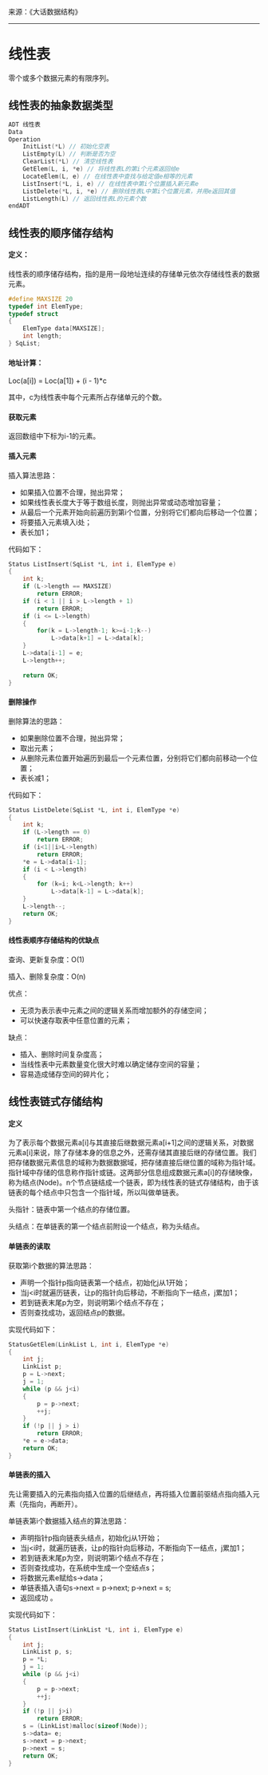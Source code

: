 来源：《大话数据结构》

****

# 线性表

零个或多个数据元素的有限序列。

## 线性表的抽象数据类型

```c
ADT 线性表
Data
Operation
	InitList(*L) // 初始化空表
	ListEmpty(L) // 判断是否为空
	ClearList(*L) // 清空线性表
	GetElem(L, i, *e) // 将线性表L的第i个元素返回给e
	LocateElem(L, e) // 在线性表中查找与给定值e相等的元素
	ListInsert(*L, i, e) // 在线性表中第i个位置插入新元素e
	ListDelete(*L, i, *e) // 删除线性表L中第i个位置元素，并用e返回其值
	ListLength(L) // 返回线性表L的元素个数
endADT
```

## 线性表的顺序储存结构

#### 定义：

线性表的顺序储存结构，指的是用一段地址连续的存储单元依次存储线性表的数据元素。

```c
#define MAXSIZE 20
typedef int ElemType;
typedef struct
{
	ElemType data[MAXSIZE];
	int length;
} SqList;
```

#### 地址计算：

Loc(a[i]) = Loc(a[1]) + (i - 1)*c

其中，c为线性表中每个元素所占存储单元的个数。

#### 获取元素

返回数组中下标为i-1的元素。

#### 插入元素

插入算法思路：

* 如果插入位置不合理，抛出异常；
* 如果线性表长度大于等于数组长度，则抛出异常或动态增加容量；
* 从最后一个元素开始向前遍历到第i个位置，分别将它们都向后移动一个位置；
* 将要插入元素填入i处；
* 表长加1；

代码如下：

```c
Status ListInsert(SqList *L, int i, ElemType e)
{
	int k;
    if (L->length == MAXSIZE)
        return ERROR;
    if (i < 1 || i > L->length + 1)
        return ERROR;
    if (i <= L->length)
    {
        for(k = L->length-1; k>=i-1;k--)
            L->data[k+1] = L->data[k];
    }
    L->data[i-1] = e;
    L->length++;
   
    return OK;
}
```

#### 删除操作

删除算法的思路：

* 如果删除位置不合理，抛出异常；
* 取出元素；
* 从删除元素位置开始遍历到最后一个元素位置，分别将它们都向前移动一个位置；
* 表长减1；

代码如下：

```c
Status ListDelete(SqList *L, int i, ElemType *e)
{
    int k;
    if (L->length == 0)
    	return ERROR;
    if (i<1||i>L->length)
        return ERROR;
    *e = L->data[i-1];
    if (i < L->length)
    {
        for (k=i; k<L->length; k++)
            L->data[k-1] = L->data[k];
    }
    L->length--;
    return OK;
}
```

#### 线性表顺序存储结构的优缺点

查询、更新复杂度：O(1)

插入、删除复杂度：O(n)

优点：

* 无须为表示表中元素之间的逻辑关系而增加额外的存储空间；
* 可以快速存取表中任意位置的元素；

缺点：

* 插入、删除时间复杂度高；
* 当线性表中元素数量变化很大时难以确定储存空间的容量；
* 容易造成储存空间的碎片化；

## 线性表链式存储结构

#### 定义

为了表示每个数据元素a[i]与其直接后继数据元素a[i+1]之间的逻辑关系，对数据元素a[i]来说，除了存储本身的信息之外，还需存储其直接后继的存储位置。我们把存储数据元素信息的域称为数据数据域，把存储直接后继位置的域称为指针域。指针域中存储的信息称作指针或链。这两部分信息组成数据元素a[i]的存储映像，称为结点(Node)。n个节点链结成一个链表，即为线性表的链式存储结构，由于该链表的每个结点中只包含一个指针域，所以叫做单链表。

头指针：链表中第一个结点的存储位置。

头结点：在单链表的第一个结点前附设一个结点，称为头结点。

#### 单链表的读取

获取第i个数据的算法思路：

* 声明一个指针p指向链表第一个结点，初始化j从1开始；
* 当j<i时就遍历链表，让p的指针向后移动，不断指向下一结点，j累加1；
* 若到链表末尾p为空，则说明第i个结点不存在；
* 否则查找成功，返回结点p的数据。

实现代码如下：

```c
StatusGetElem(LinkList L, int i, ElemType *e)
{
	int j;
	LinkList p;
	p = L->next;
	j = 1;
	while (p && j<i)
	{
		p = p->next;
		++j;
	}
	if (!p || j > i)
		return ERROR;
    *e = e->data;
    return OK;
}
```

#### 单链表的插入

先让需要插入的元素指向插入位置的后继结点，再将插入位置前驱结点指向插入元素（先指向，再断开）。

单链表第i个数据插入结点的算法思路：

* 声明指针p指向链表头结点，初始化j从1开始；
* 当j<i时，就遍历链表，让p的指针向后移动，不断指向下一结点，j累加1；
* 若到链表末尾p为空，则说明第i个结点不存在；
* 否则查找成功，在系统中生成一个空结点s；
* 将数据元素e赋给s->data；
* 单链表插入语句s->next = p->next;  p->next = s;
* 返回成功 。

实现代码如下：

```c
Status ListInsert(LinkList *L, int i, ElemType e)
{
	int j;
    LinkList p, s;
    p = *L;
    j = 1;
    while (p && j<i)
    {
        p = p->next;
        ++j;
    }
    if (!p || j>i)
    	return ERROR;
    s = (LinkList)malloc(sizeof(Node));
    s->data= e;
    s->next = p->next;
    p->next = s;
    return OK;
}
```

